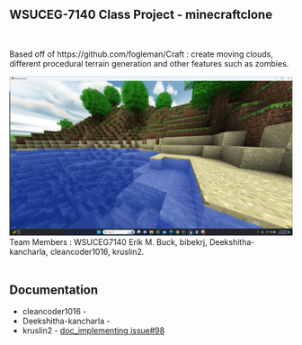 <h2>WSUCEG-7140 Class Project - minecraftclone</h2></br>
<p>Based off of https://github.com/fogleman/Craft : create moving clouds, different procedural terrain generation and other features such as zombies.
</p>
<img src="Screenshot.png"></br>
Team Members : WSUCEG7140 Erik M. Buck, bibekrj, Deekshitha-kancharla, cleancoder1016, kruslin2.</br></br>
<h2>Documentation</h2>
<ul>
  <li>cleancoder1016 - </li>
  <li>Deekshitha-kancharla - </li>
  <li>kruslin2 - <a href="https://kentruslin.github.io/CEG7140/">doc_implementing issue#98</a></li>
</ul>  




